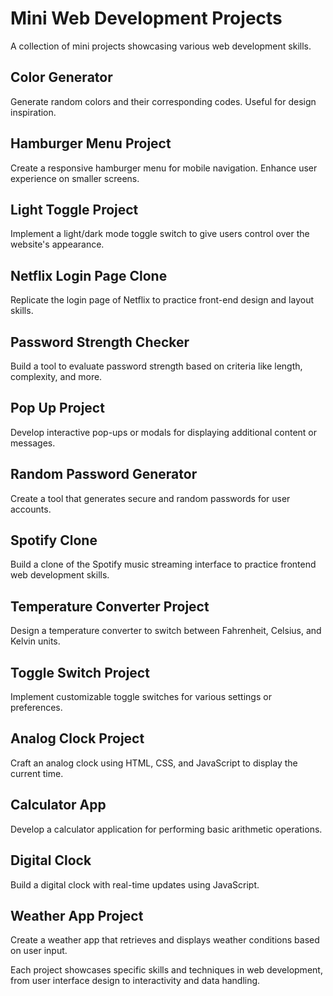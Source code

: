# Mini Web Development Projects

A collection of mini projects showcasing various web development skills.

## Color Generator
Generate random colors and their corresponding codes. Useful for design inspiration.

## Hamburger Menu Project
Create a responsive hamburger menu for mobile navigation. Enhance user experience on smaller screens.

## Light Toggle Project
Implement a light/dark mode toggle switch to give users control over the website's appearance.

## Netflix Login Page Clone
Replicate the login page of Netflix to practice front-end design and layout skills.

## Password Strength Checker
Build a tool to evaluate password strength based on criteria like length, complexity, and more.

## Pop Up Project
Develop interactive pop-ups or modals for displaying additional content or messages.

## Random Password Generator
Create a tool that generates secure and random passwords for user accounts.

## Spotify Clone
Build a clone of the Spotify music streaming interface to practice frontend web development skills.

## Temperature Converter Project
Design a temperature converter to switch between Fahrenheit, Celsius, and Kelvin units.

## Toggle Switch Project
Implement customizable toggle switches for various settings or preferences.

## Analog Clock Project
Craft an analog clock using HTML, CSS, and JavaScript to display the current time.

## Calculator App
Develop a calculator application for performing basic arithmetic operations.

## Digital Clock
Build a digital clock with real-time updates using JavaScript.

## Weather App Project
Create a weather app that retrieves and displays weather conditions based on user input.

Each project showcases specific skills and techniques in web development, from user interface design to interactivity and data handling.
